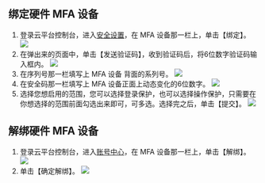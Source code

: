 ## 绑定硬件 MFA 设备
1. 登录云平台控制台，进入[安全设置](http://console.tce.fsphere.cn/developer/security)，在 MFA 设备那一栏上，单击【绑定】。
![](http://imgcache.tce.fsphere.cn/static/mc.qcloudimg.com/static/img/63c17fdf2fc1913927ad669c86dcafcd/image.png)
2. 在弹出来的页面中，单击【发送验证码】，收到验证码后，将6位数字验证码输入框内。
![](http://imgcache.tce.fsphere.cn/static/mc.qcloudimg.com/static/img/b96da083ba830fdaeab02785fdcd7625/image.png)
3. 在序列号那一栏填写上 MFA 设备 背面的系列号。
![](http://imgcache.tce.fsphere.cn/static/mc.qcloudimg.com/static/img/ca226004b24b2aeefd24a18bfa04bad0/image.png)
4. 在安全码那一栏填写上 MFA 设备正面上动态变化的6位数字。
![](http://imgcache.tce.fsphere.cn/static/mc.qcloudimg.com/static/img/3b0acf08008730d46e57e2150fac9059/image.png)
5. 选择您想启用的范围，您可以选择登录保护，也可以选择操作保护，只需要在你想选择的范围前面勾选出来即可，可多选。选择完之后，单击【提交】。
![](http://imgcache.tce.fsphere.cn/static/mc.qcloudimg.com/static/img/c9992d92e521e804a51075ca1414ef43/image.png)


## 解绑硬件 MFA 设备

1. 登录云平台控制台，进入[账号中心](http://console.tce.fsphere.cn/developer/security)，在 MFA 设备那一栏上，单击【解绑】。
![](http://imgcache.tce.fsphere.cn/static/mc.qcloudimg.com/static/img/5a6fbe99163c47d960f5481d2d29bf09/%7BD096D4A6-7497-42C8-9968-66EC048E870B%7D.png)
2. 单击【确定解绑】。
![](http://imgcache.tce.fsphere.cn/static/mc.qcloudimg.com/static/img/41e8f092c9710d0cbda8d96b3ac4c08b/image.png)


